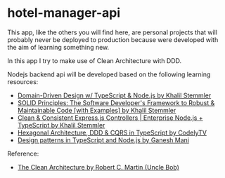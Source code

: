 # hotel-manager-api

This app, like the others you will find here, are personal projects that will probably never be deployed to production because were developed with the aim of learning something new.

In this app I try to make use of Clean Architecture with DDD.

Nodejs backend api will be developed based on the following learning resources:
- [Domain-Driven Design w/ TypeScript & Node.js by Khalil Stemmler](https://khalilstemmler.com/courses/domain-driven-design-typescript/)
- [SOLID Principles: The Software Developer's Framework to Robust & Maintainable Code [with Examples] by Khalil Stemmler](https://khalilstemmler.com/articles/solid-principles/solid-typescript/)
- [Clean & Consistent Express.js Controllers | Enterprise Node.js + TypeScript by Khalil Stemmler](https://khalilstemmler.com/articles/enterprise-typescript-nodejs/clean-consistent-expressjs-controllers/)
- [Hexagonal Architecture, DDD & CQRS in TypeScript by CodelyTV](https://github.com/CodelyTV/typescript-ddd-example)
- [Design patterns in TypeScript and Node.js by Ganesh Mani](https://blog.logrocket.com/design-patterns-in-typescript-and-node-js/)

Reference:
- [The Clean Architecture by Robert C. Martin (Uncle Bob)](https://blog.cleancoder.com/uncle-bob/2012/08/13/the-clean-architecture.html)

